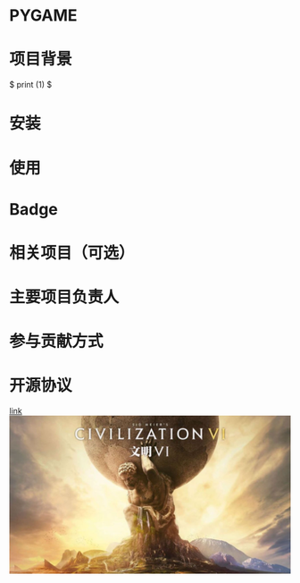 # PYGAME
# 项目背景
$ print (1) $
# 安装
# 使用
# Badge
# 相关项目（可选）
# 主要项目负责人
# 参与贡献方式
# 开源协议
[link](https://www.example.com/my%20great%20page 'Yes') 
![这是图片](game/image/logo.jpg "Magic Gardens")
